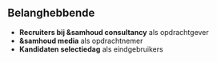 ## Belanghebbende

* **Recruiters bij &samhoud consultancy** als opdrachtgever
* **&samhoud media** als opdrachtnemer
* **Kandidaten selectiedag** als eindgebruikers